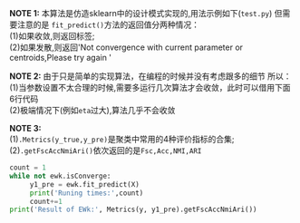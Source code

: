 
**NOTE 1:**
本算法是仿造sklearn中的设计模式实现的,用法示例如下(`test.py`)
但需要注意的是
`fit_predict()`方法的返回值分两种情况：  
(1)如果收敛,则返回标签;   
(2)如果发散,则返回'Not convergence with current parameter or centroids,Please try again '

**NOTE 2:**
由于只是简单的实现算法，在编程的时候并没有考虑跟多的细节
所以：   
(1)当参数设置不太合理的时候,需要多运行几次算法才会收敛，此时可以借用下面6行代码  
(2)极端情况下(例如`eta`过大),算法几乎不会收敛

**NOTE 3:**  
(1)`.Metrics(y_true,y_pre)`是聚类中常用的4种评价指标的合集;   
(2)`.getFscAccNmiAri()`依次返回的是`Fsc,Acc,NMI,ARI`

```python
count = 1
while not ewk.isConverge:
     y1_pre = ewk.fit_predict(X)
     print('Runing times:',count)
     count+=1
print('Result of EWk:', Metrics(y, y1_pre).getFscAccNmiAri())
```

